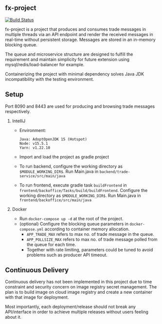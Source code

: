 ## fx-project

[![Build Status](https://github.com/ericccw/fx-project/workflows/build/badge.svg)](https://github.com/ericccw/fx-project/actions)

fx-project is a project that produces and consumes trade messages in multiple threads via an API endpoint and render the received messages in real-time without persistent storage. Messages are stored in an in-memory blocking queue.

The queue and microservice structure are designed to fulfill the requirement and maintain simplicity for future extension using mysql/redis/load-balancer for example.

Containerizing the project with minimal dependency solves Java JDK incompatibility with the testing environment.

## Setup

Port 8090 and 8443 are used for producing and browsing trade messages respectively.

1. IntelliJ

    * Environment:
       ```
       Java: AdoptOpenJDK 15 (Hotspot)
       Node: v15.5.1
       Yarn: v1.22.10
       ```

    * Import and load the project as gradle project
    * To run backend, configure the working directory as `$MODULE_WORKING_DIR$`. Run Main.java in `backend/trade-service/src/main/java`
    * To run frontend, execute gradle task `buildFrontend` in `frontend/backoffice/Tasks/build/buildFrontend`. Configure the working directory as `$MODULE_WORKING_DIR$`. Run Main.java in `frontend/backoffice/src/main/java`


2. Docker
    * Run `docker-compose up -d` at the root of the project.
    * (optional) Configure the blocking queue parameters in `docker-compose.yml` according to container memory allocation.
        * `APP_TRADE_MAX` refers to max no. of trade message in the queue.
        * `APP_POLLSIZE_MAX` refers to max no. of trade message polled from the queue for each time.
        * Together with rate limiting, parameters could be tuned to avoid problems such as producer API timeout.
   
## Continuous Delivery

Continuous delivery has not been implemented in this project due to time constraint and security concern on image registry secret management. The plan is to build image on cloud image registry and create a new container with that image for deployment.  

Most importantly, each deployment/release should not break any API/interface in order to achieve multiple releases without users feeling about it.
